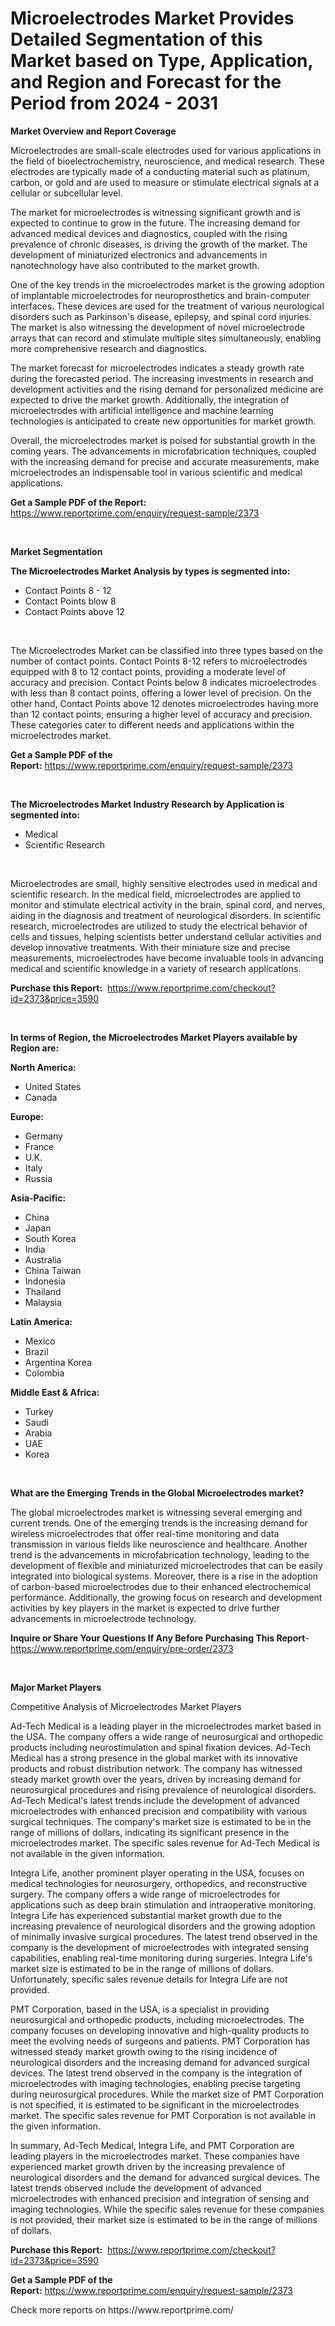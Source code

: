 <p><h1>Microelectrodes Market Provides Detailed Segmentation of this Market based on Type, Application, and Region and Forecast for the Period from 2024 - 2031</h1></p><p><strong>Market Overview and Report Coverage</strong></p>
<p><p>Microelectrodes are small-scale electrodes used for various applications in the field of bioelectrochemistry, neuroscience, and medical research. These electrodes are typically made of a conducting material such as platinum, carbon, or gold and are used to measure or stimulate electrical signals at a cellular or subcellular level.</p><p>The market for microelectrodes is witnessing significant growth and is expected to continue to grow in the future. The increasing demand for advanced medical devices and diagnostics, coupled with the rising prevalence of chronic diseases, is driving the growth of the market. The development of miniaturized electronics and advancements in nanotechnology have also contributed to the market growth.</p><p>One of the key trends in the microelectrodes market is the growing adoption of implantable microelectrodes for neuroprosthetics and brain-computer interfaces. These devices are used for the treatment of various neurological disorders such as Parkinson's disease, epilepsy, and spinal cord injuries. The market is also witnessing the development of novel microelectrode arrays that can record and stimulate multiple sites simultaneously, enabling more comprehensive research and diagnostics.</p><p>The market forecast for microelectrodes indicates a steady growth rate during the forecasted period. The increasing investments in research and development activities and the rising demand for personalized medicine are expected to drive the market growth. Additionally, the integration of microelectrodes with artificial intelligence and machine learning technologies is anticipated to create new opportunities for market growth.</p><p>Overall, the microelectrodes market is poised for substantial growth in the coming years. The advancements in microfabrication techniques, coupled with the increasing demand for precise and accurate measurements, make microelectrodes an indispensable tool in various scientific and medical applications.</p></p>
<p><strong>Get a Sample PDF of the Report:</strong> <a href="https://www.reportprime.com/enquiry/request-sample/2373">https://www.reportprime.com/enquiry/request-sample/2373</a></p>
<p>&nbsp;</p>
<p><strong>Market Segmentation</strong></p>
<p><strong>The Microelectrodes Market Analysis by types is segmented into:</strong></p>
<p><ul><li>Contact Points 8 - 12</li><li>Contact Points blow 8</li><li>Contact Points above 12</li></ul></p>
<p>&nbsp;</p>
<p><p>The Microelectrodes Market can be classified into three types based on the number of contact points. Contact Points 8-12 refers to microelectrodes equipped with 8 to 12 contact points, providing a moderate level of accuracy and precision. Contact Points below 8 indicates microelectrodes with less than 8 contact points, offering a lower level of precision. On the other hand, Contact Points above 12 denotes microelectrodes having more than 12 contact points, ensuring a higher level of accuracy and precision. These categories cater to different needs and applications within the microelectrodes market.</p></p>
<p><strong>Get a Sample PDF of the Report:</strong>&nbsp;<a href="https://www.reportprime.com/enquiry/request-sample/2373">https://www.reportprime.com/enquiry/request-sample/2373</a></p>
<p>&nbsp;</p>
<p><strong>The Microelectrodes Market Industry Research by Application is segmented into:</strong></p>
<p><ul><li>Medical</li><li>Scientific Research</li></ul></p>
<p>&nbsp;</p>
<p><p>Microelectrodes are small, highly sensitive electrodes used in medical and scientific research. In the medical field, microelectrodes are applied to monitor and stimulate electrical activity in the brain, spinal cord, and nerves, aiding in the diagnosis and treatment of neurological disorders. In scientific research, microelectrodes are utilized to study the electrical behavior of cells and tissues, helping scientists better understand cellular activities and develop innovative treatments. With their miniature size and precise measurements, microelectrodes have become invaluable tools in advancing medical and scientific knowledge in a variety of research applications.</p></p>
<p><strong>Purchase this Report:</strong>&nbsp; <a href="https://www.reportprime.com/checkout?id=2373&price=3590">https://www.reportprime.com/checkout?id=2373&price=3590</a></p>
<p>&nbsp;</p>
<p><strong>In terms of Region, the Microelectrodes Market Players available by Region are:</strong></p>
<p>
    <p> <strong> North America: </strong>
        <ul>
            <li>United States</li>
            <li>Canada</li>
        </ul>
        </p> 
    <p> <strong> Europe: </strong>
        <ul>
            <li>Germany</li>
            <li>France</li>
            <li>U.K.</li>
            <li>Italy</li>
            <li>Russia</li>
        </ul>
        </p> 
    <p> <strong> Asia-Pacific: </strong>
        <ul>
            <li>China</li>
            <li>Japan</li>
            <li>South Korea</li>
            <li>India</li>
            <li>Australia</li>
            <li>China Taiwan</li>
            <li>Indonesia</li>
            <li>Thailand</li>
            <li>Malaysia</li>
        </ul>
        </p> 
    <p> <strong> Latin America: </strong>
        <ul>
            <li>Mexico</li>
            <li>Brazil</li>
            <li>Argentina Korea</li>
            <li>Colombia</li>
        </ul>
        </p> 
    <p> <strong> Middle East & Africa: </strong>
        <ul>
            <li>Turkey</li>
            <li>Saudi</li>
            <li>Arabia</li>
            <li>UAE</li>
            <li>Korea</li>
        </ul>
    </p>
    </p>
<p>&nbsp;</p>
<p><strong>What are the Emerging Trends in the Global Microelectrodes market?</strong></p>
<p><p>The global microelectrodes market is witnessing several emerging and current trends. One of the emerging trends is the increasing demand for wireless microelectrodes that offer real-time monitoring and data transmission in various fields like neuroscience and healthcare. Another trend is the advancements in microfabrication technology, leading to the development of flexible and miniaturized microelectrodes that can be easily integrated into biological systems. Moreover, there is a rise in the adoption of carbon-based microelectrodes due to their enhanced electrochemical performance. Additionally, the growing focus on research and development activities by key players in the market is expected to drive further advancements in microelectrode technology.</p></p>
<p><strong>Inquire or Share Your Questions If Any Before Purchasing This Report</strong>- <a href="https://www.reportprime.com/enquiry/pre-order/2373">https://www.reportprime.com/enquiry/pre-order/2373</a></p>
<p>&nbsp;</p>
<p><strong>Major Market Players</strong></p>
<p><p>Competitive Analysis of Microelectrodes Market Players</p><p>Ad-Tech Medical is a leading player in the microelectrodes market based in the USA. The company offers a wide range of neurosurgical and orthopedic products including neurostimulation and spinal fixation devices. Ad-Tech Medical has a strong presence in the global market with its innovative products and robust distribution network. The company has witnessed steady market growth over the years, driven by increasing demand for neurosurgical procedures and rising prevalence of neurological disorders. Ad-Tech Medical's latest trends include the development of advanced microelectrodes with enhanced precision and compatibility with various surgical techniques. The company's market size is estimated to be in the range of millions of dollars, indicating its significant presence in the microelectrodes market. The specific sales revenue for Ad-Tech Medical is not available in the given information.</p><p>Integra Life, another prominent player operating in the USA, focuses on medical technologies for neurosurgery, orthopedics, and reconstructive surgery. The company offers a wide range of microelectrodes for applications such as deep brain stimulation and intraoperative monitoring. Integra Life has experienced substantial market growth due to the increasing prevalence of neurological disorders and the growing adoption of minimally invasive surgical procedures. The latest trend observed in the company is the development of microelectrodes with integrated sensing capabilities, enabling real-time monitoring during surgeries. Integra Life's market size is estimated to be in the range of millions of dollars. Unfortunately, specific sales revenue details for Integra Life are not provided.</p><p>PMT Corporation, based in the USA, is a specialist in providing neurosurgical and orthopedic products, including microelectrodes. The company focuses on developing innovative and high-quality products to meet the evolving needs of surgeons and patients. PMT Corporation has witnessed steady market growth owing to the rising incidence of neurological disorders and the increasing demand for advanced surgical devices. The latest trend observed in the company is the integration of microelectrodes with imaging technologies, enabling precise targeting during neurosurgical procedures. While the market size of PMT Corporation is not specified, it is estimated to be significant in the microelectrodes market. The specific sales revenue for PMT Corporation is not available in the given information.</p><p>In summary, Ad-Tech Medical, Integra Life, and PMT Corporation are leading players in the microelectrodes market. These companies have experienced market growth driven by the increasing prevalence of neurological disorders and the demand for advanced surgical devices. The latest trends observed include the development of advanced microelectrodes with enhanced precision and integration of sensing and imaging technologies. While the specific sales revenue for these companies is not provided, their market size is estimated to be in the range of millions of dollars.</p></p>
<p><strong>Purchase this Report:</strong>&nbsp;&nbsp;<a href="https://www.reportprime.com/checkout?id=2373&price=3590">https://www.reportprime.com/checkout?id=2373&price=3590</a></p>
<p></p>
<p><strong>Get a Sample PDF of the Report:</strong>&nbsp;<a href="https://www.reportprime.com/enquiry/request-sample/2373">https://www.reportprime.com/enquiry/request-sample/2373</a></p>
<p>Check more reports on https://www.reportprime.com/</p>